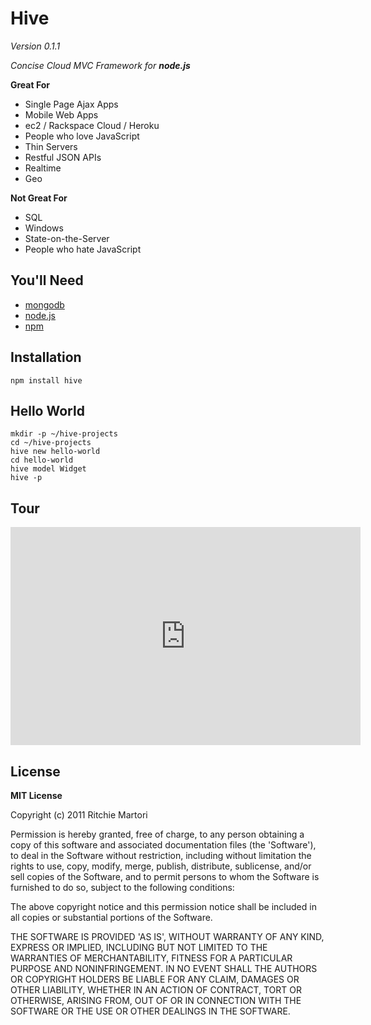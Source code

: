 # Hive 
*Version 0.1.1*

_Concise Cloud MVC Framework for **node.js**_

**Great For**

* Single Page Ajax Apps
* Mobile Web Apps
* ec2 / Rackspace Cloud / Heroku
* People who love JavaScript
* Thin Servers
* Restful JSON APIs
* Realtime
* Geo

**Not Great For**

* SQL
* Windows
* State-on-the-Server
* People who hate JavaScript

## You'll Need

* [mongodb](http://www.mongodb.org/downloads)
* [node.js](https://sites.google.com/site/nodejsmacosx/)
* [npm](http://npmjs.org/)

## Installation

    npm install hive

## Hello World

	mkdir -p ~/hive-projects
	cd ~/hive-projects
	hive new hello-world
	cd hello-world
	hive model Widget
	hive -p

## Tour

<iframe width="560" height="349" src="http://www.youtube.com/embed/4YrsIzLZbbs" frameborder="0" allowfullscreen></iframe>

## License 

**MIT License**

Copyright (c) 2011 Ritchie Martori

Permission is hereby granted, free of charge, to any person obtaining
a copy of this software and associated documentation files (the
'Software'), to deal in the Software without restriction, including
without limitation the rights to use, copy, modify, merge, publish,
distribute, sublicense, and/or sell copies of the Software, and to
permit persons to whom the Software is furnished to do so, subject to
the following conditions:

The above copyright notice and this permission notice shall be
included in all copies or substantial portions of the Software.

THE SOFTWARE IS PROVIDED 'AS IS', WITHOUT WARRANTY OF ANY KIND,
EXPRESS OR IMPLIED, INCLUDING BUT NOT LIMITED TO THE WARRANTIES OF
MERCHANTABILITY, FITNESS FOR A PARTICULAR PURPOSE AND NONINFRINGEMENT.
IN NO EVENT SHALL THE AUTHORS OR COPYRIGHT HOLDERS BE LIABLE FOR ANY
CLAIM, DAMAGES OR OTHER LIABILITY, WHETHER IN AN ACTION OF CONTRACT,
TORT OR OTHERWISE, ARISING FROM, OUT OF OR IN CONNECTION WITH THE
SOFTWARE OR THE USE OR OTHER DEALINGS IN THE SOFTWARE.
